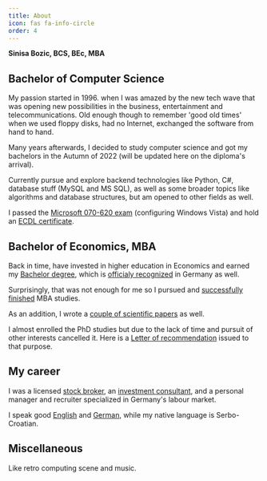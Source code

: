 ```yaml
---
title: About
icon: fas fa-info-circle
order: 4
---
```


<b>Sinisa Bozic, BCS, BEc, MBA</b>

## Bachelor of Computer Science

My passion started in 1996. when I was amazed by the new tech wave that was opening new possibilities in the business, entertainment and telecommunications. Old enough though to remember 'good old times' when we used floppy disks, had no Internet, exchanged the software from hand to hand. 

Many years afterwards, I decided to study computer science and got my bachelors in the Autumn of 2022 (will be updated here on the diploma's arrival). 

Currently pursue and explore backend technologies like Python, C#, database stuff (MySQL and MS SQL), as well as some broader topics like algorithms and database structures, but am opened to other fields as well.

I passed the <a href="https://sbozich.github.io/assets/about/13Microsoft070620.pdf" target="_blank">Microsoft 070-620 exam</a> (configuring Windows Vista) and hold an <a href="https://sbozich.github.io/assets/about/12ECDL.pdf" target="_blank">ECDL certificate</a>.

## Bachelor of Economics, MBA

Back in time, have invested in higher education in Economics and earned my <a href="https://sbozich.github.io/assets/about/01Bachelor.pdf" target="_blank">Bachelor degree</a>, which is <a href="https://sbozich.github.io/assets/about/02StatementofcomparabilityforforeignhighereducationqualificationsGermany.pdf" target="_blank">officialy recognized</a> in Germany as well.

Surprisingly, that was not enough for me so I pursued and <a href="https://sbozich.github.io/assets/about/03MBA.pdf" target="_blank">successfully finished</a> MBA studies.

As an addition, I wrote a <a href="https://sbozich.github.io/assets/about/10Scientificarticlessummary.pdf" target="_blank">couple of scientific papers</a> as well.

I almost enrolled the PhD studies but due to the lack of time and pursuit of other interests cancelled it. Here is a <a href="https://sbozich.github.io/assets/about/06LetterofRecommendationWilliamParrott.pdf" target="_blank">Letter of recommendation</a> issued to that purpose.

## My career
I was a licensed <a href="https://sbozich.github.io/assets/about/11broker.pdf" target="_blank">stock broker</a>, an <a href="https://sbozich.github.io/assets/about/07BEFfund.pdf" target="_blank">investment consultant</a>, and a personal manager and recruiter specialized in Germany's labour market.

I speak good <a href="https://sbozich.github.io/assets/about/08CambridgeC1.pdf" target="_blank">English</a> and <a href="https://sbozich.github.io/assets/about/09GoetheC1.pdf" target="_blank">German</a>, while my native language is Serbo-Croatian.

## Miscellaneous

Like retro computing scene and music. 


